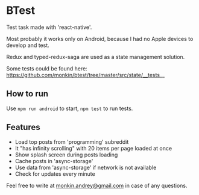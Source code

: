 # BTest

Test task made with 'react-native'.

Most probably it works only on Android, because I had no Apple devices to develop and test.

Redux and typed-redux-saga are used as a state management solution.

Some tests could be found here: https://github.com/monkin/btest/tree/master/src/state/__tests__

## How to run

Use `npm run android` to start, `npm test` to run tests.

## Features

* Load top posts from 'programming' subreddit
* It "has infinity scrolling" with 20 items per page loaded at once
* Show splash screen during posts loading
* Cache posts in 'async-storage'
* Use data from 'async-storage' if network is not available
* Check for updates every minute

Feel free to write at monkin.andrey@gmail.com in case of any questions.
